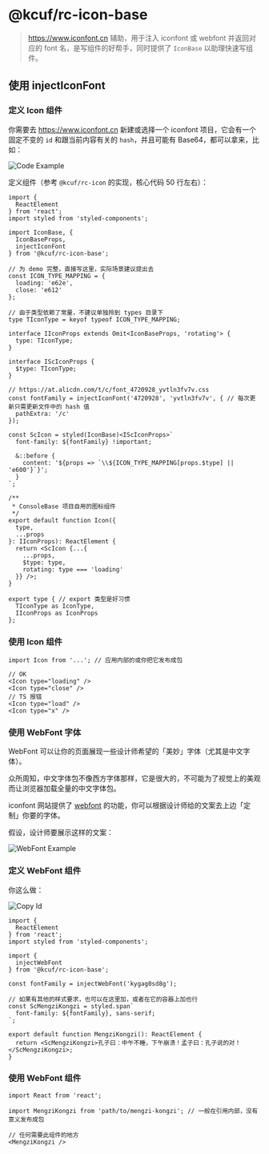 # @kcuf/rc-icon-base

> <https://www.iconfont.cn> 辅助，用于注入 iconfont 或 webfont 并返回对应的 font 名，是写组件的好帮手，同时提供了 `IconBase` 以助理快速写组件。

## 使用 injectIconFont

### 定义 Icon 组件

你需要去 <https://www.iconfont.cn> 新建或选择一个 iconfont 项目，它会有一个固定不变的 `id` 和跟当前内容有关的 `hash`，并且可能有 Base64，都可以拿来，比如：

![Code Example](https://img.alicdn.com/imgextra/i3/O1CN01xQMgKp1syThmNp0Db_!!6000000005835-2-tps-1920-1048.png)

定义组件（参考 `@kcuf/rc-icon` 的实现，核心代码 50 行左右）：

```tsx
import {
  ReactElement
} from 'react';
import styled from 'styled-components';

import IconBase, {
  IconBaseProps,
  injectIconFont
} from '@kcuf/rc-icon-base';

// 为 demo 完整，直接写这里，实际场景建议提出去
const ICON_TYPE_MAPPING = {
  loading: 'e62e',
  close: 'e612'
};

// 由于类型依赖了常量，不建议单独拎到 types 目录下
type TIconType = keyof typeof ICON_TYPE_MAPPING;

interface IIconProps extends Omit<IconBaseProps, 'rotating'> {
  type: TIconType;
}

interface IScIconProps {
  $type: TIconType;
}

// https://at.alicdn.com/t/c/font_4720928_yvtln3fv7v.css
const fontFamily = injectIconFont('4720928', 'yvtln3fv7v', { // 每次更新只需更新文件中的 hash 值
  pathExtra: '/c'
});

const ScIcon = styled(IconBase)<IScIconProps>`
  font-family: ${fontFamily} !important;
  
  &::before {
    content: '${props => `\\${ICON_TYPE_MAPPING[props.$type] || 'e600'}`}';
  }
`;

/**
 * ConsoleBase 项目自用的图标组件
 */
export default function Icon({
  type,
  ...props
}: IIconProps): ReactElement {
  return <ScIcon {...{
    ...props,
    $type: type,
    rotating: type === 'loading'
  }} />;
}

export type { // export 类型是好习惯
  TIconType as IconType,
  IIconProps as IconProps
};
```

### 使用 Icon 组件

```tsx
import Icon from '...'; // 应用内部的或你把它发布成包

// OK
<Icon type="loading" />
<Icon type="close" />
// TS 报错
<Icon type="load" />
<Icon type="x" />
```

### 使用 WebFont 字体

WebFont 可以让你的页面展现一些设计师希望的「美妙」字体（尤其是中文字体）。

众所周知，中文字体包不像西方字体那样，它是很大的，不可能为了视觉上的美观而让浏览器加载全量的中文字体包。

iconfont 网站提供了 [webfont](https://www.iconfont.cn/webfont) 的功能，你可以根据设计师给的文案去上边「定制」你要的字体。

假设，设计师要展示这样的文案：

![WebFont Example](https://img.alicdn.com/imgextra/i1/O1CN01KKpw4f1mkqDbsPutl_!!6000000004993-2-tps-852-82.png)

### 定义 WebFont 组件

你这么做：

![Copy Id](https://img.alicdn.com/imgextra/i2/O1CN01Ml8SDd238ggwXhb9E_!!6000000007211-2-tps-905-556.png)

```tsx
import {
  ReactElement
} from 'react';
import styled from 'styled-components';

import {
  injectWebFont
} from '@kcuf/rc-icon-base';

const fontFamily = injectWebFont('kygag0sd8g');

// 如果有其他的样式要求，也可以在这里加，或者在它的容器上加也行
const ScMengziKongzi = styled.span`
  font-family: ${fontFamily}, sans-serif;
`;

export default function MengziKongzi(): ReactElement {
  return <ScMengziKongzi>孔子曰：中午不睡，下午崩溃！孟子曰：孔子说的对！</ScMengziKongzi>;
}
```

### 使用 WebFont 组件

```tsx
import React from 'react';

import MengziKongzi from 'path/to/mengzi-kongzi'; // 一般在引用内部，没有意义发布成包

// 任何需要此组件的地方
<MengziKongzi />
```
